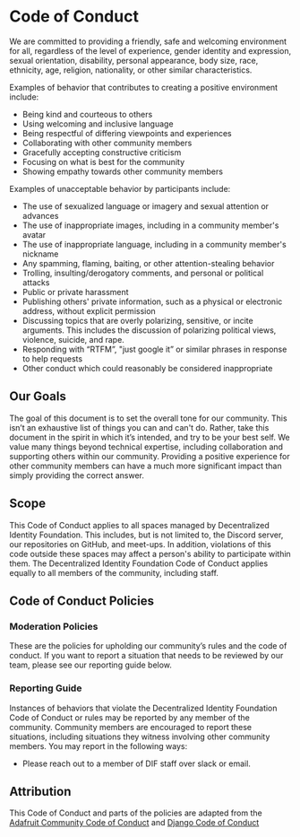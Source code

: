 # Code of Conduct

We are committed to providing a friendly, safe and welcoming environment for all, regardless of the level of experience, gender identity and expression, sexual orientation, disability, personal appearance, body size, race, ethnicity, age, religion, nationality, or other similar characteristics.

Examples of behavior that contributes to creating a positive environment include:
- Being kind and courteous to others
- Using welcoming and inclusive language
- Being respectful of differing viewpoints and experiences
- Collaborating with other community members
- Gracefully accepting constructive criticism
- Focusing on what is best for the community
- Showing empathy towards other community members

Examples of unacceptable behavior by participants include:
- The use of sexualized language or imagery and sexual attention or advances
- The use of inappropriate images, including in a community member's avatar
- The use of inappropriate language, including in a community member's nickname
- Any spamming, flaming, baiting, or other attention-stealing behavior
- Trolling, insulting/derogatory comments, and personal or political attacks
- Public or private harassment
- Publishing others' private information, such as a physical or electronic address, without explicit permission
- Discussing topics that are overly polarizing, sensitive, or incite arguments. This includes the discussion of polarizing political views, violence, suicide, and rape.
- Responding with “RTFM”, "just google it” or similar phrases in response to help requests
- Other conduct which could reasonably be considered inappropriate

## Our Goals
The goal of this document is to set the overall tone for our community. This isn’t an exhaustive list of things you can and can't do. Rather, take this document in the spirit in which it’s intended, and try to be your best self.
We value many things beyond technical expertise, including collaboration and supporting others within our community. Providing a positive experience for other community members can have a much more significant impact than simply providing the correct answer.


## Scope

This Code of Conduct applies to all spaces managed by Decentralized Identity Foundation. This includes, but is not limited to, the Discord server, our repositories on GitHub, and meet-ups. In addition, violations of this code outside these spaces may affect a person's ability to participate within them.
The Decentralized Identity Foundation Code of Conduct applies equally to all members of the community, including staff.

## Code of Conduct Policies

### Moderation Policies
These are the policies for upholding our community’s rules and the code of conduct. If you want to report a situation that needs to be reviewed by our team, please see our reporting guide below.


### Reporting Guide
Instances of behaviors that violate the Decentralized Identity Foundation Code of Conduct or rules may be reported by any member of the community. Community members are encouraged to report these situations, including situations they witness involving other community members.
You may report in the following ways:

* Please reach out to a member of DIF staff over slack or email. 

## Attribution
This Code of Conduct and parts of the policies are adapted from the [Adafruit Community Code of Conduct](https://github.com/adafruit/Adafruit_Community_Code_of_Conduct/blob/master/code-of-conduct.md) and [Django Code of Conduct](https://www.djangoproject.com/conduct/)
